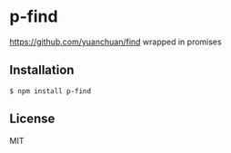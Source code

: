 # p-find

https://github.com/yuanchuan/find wrapped in promises

## Installation

```
$ npm install p-find
```

## License

MIT
